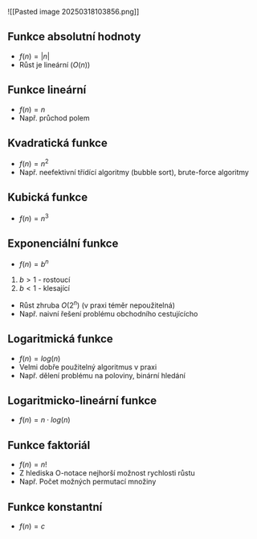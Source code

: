 ![[Pasted image 20250318103856.png]]
## Funkce absolutní hodnoty
- $f(n) = |n|$
- Růst je lineární ($O(n)$)
## Funkce lineární
- $f(n) = n$
- Např. průchod polem
## Kvadratická funkce
- $f(n) = n^2$
- Např. neefektivní třídící algoritmy (bubble sort), brute-force algoritmy
## Kubická funkce
- $f(n) = n^3$
## Exponenciální funkce
- $f(n) = b^n$
1) $b > 1$ - rostoucí
2) $b < 1$ - klesající
- Růst zhruba $O(2^n)$ (v praxi téměr nepoužitelná)
- Např. naivní řešení problému obchodního cestujícícho
## Logaritmická funkce
- $f(n) = log(n)$
- Velmi dobře použitelný algoritmus v praxi
- Např. dělení problému na poloviny, binární hledání
## Logaritmicko-lineární funkce
- $f(n) = n \cdot log(n)$
## Funkce faktoriál
- $f(n) = n!$
- Z hlediska O-notace nejhorší možnost rychlosti růstu
- Např. Počet možných permutací množiny
## Funkce konstantní
- $f(n) = c$